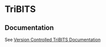 # TriBITS

## Documentation

See [Version Controlled TriBITS Documentation](http://htmlpreview.github.io/?https://raw.githubusercontent.com/TriBITSPub/TriBITS/master/doc/index.html)

